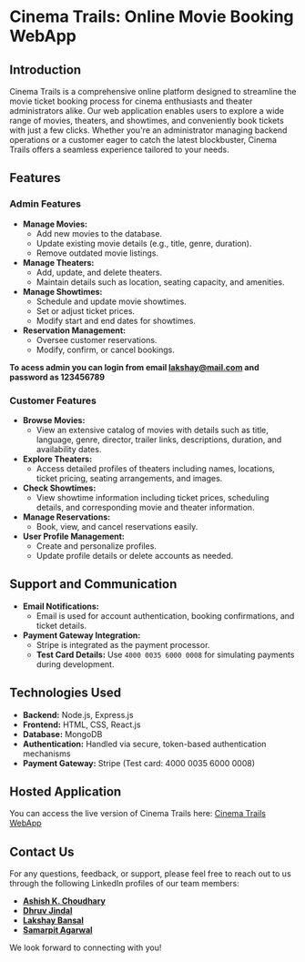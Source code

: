 # **Cinema Trails: Online Movie Booking WebApp**

## **Introduction**

Cinema Trails is a comprehensive online platform designed to streamline the movie ticket booking process for cinema enthusiasts and theater administrators alike. Our web application enables users to explore a wide range of movies, theaters, and showtimes, and conveniently book tickets with just a few clicks. Whether you're an administrator managing backend operations or a customer eager to catch the latest blockbuster, Cinema Trails offers a seamless experience tailored to your needs.

## **Features**

### **Admin Features**
- **Manage Movies:** 
  - Add new movies to the database.
  - Update existing movie details (e.g., title, genre, duration).
  - Remove outdated movie listings.
- **Manage Theaters:** 
  - Add, update, and delete theaters.
  - Maintain details such as location, seating capacity, and amenities.
- **Manage Showtimes:** 
  - Schedule and update movie showtimes.
  - Set or adjust ticket prices.
  - Modify start and end dates for showtimes.
- **Reservation Management:** 
  - Oversee customer reservations.
  - Modify, confirm, or cancel bookings.

    
**To acess admin you can login from email lakshay@mail.com and password as 123456789**
### **Customer Features**
- **Browse Movies:** 
  - View an extensive catalog of movies with details such as title, language, genre, director, trailer links, descriptions, duration, and availability dates.
- **Explore Theaters:** 
  - Access detailed profiles of theaters including names, locations, ticket pricing, seating arrangements, and images.
- **Check Showtimes:** 
  - View showtime information including ticket prices, scheduling details, and corresponding movie and theater information.
- **Manage Reservations:** 
  - Book, view, and cancel reservations easily.
- **User Profile Management:** 
  - Create and personalize profiles.
  - Update profile details or delete accounts as needed.

## **Support and Communication**
- **Email Notifications:** 
  - Email is used for account authentication, booking confirmations, and ticket details.
- **Payment Gateway Integration:** 
  - Stripe is integrated as the payment processor.
  - **Test Card Details:** Use `4000 0035 6000 0008` for simulating payments during development.

## **Technologies Used**

- **Backend:** Node.js, Express.js
- **Frontend:** HTML, CSS, React.js
- **Database:** MongoDB
- **Authentication:** Handled via secure, token-based authentication mechanisms
- **Payment Gateway:** Stripe (Test card: 4000 0035 6000 0008)

## **Hosted Application**
You can access the live version of Cinema Trails here: [Cinema Trails WebApp](https://fastidious-selkie-4d4978.netlify.app/)  



## Contact Us

For any questions, feedback, or support, please feel free to reach out to us through the following LinkedIn profiles of our team members:

- **[Ashish K. Choudhary](https://www.linkedin.com/in/ashizh-choudhary/)**
- **[Dhruv Jindal](https://www.linkedin.com/in/dhruv-jindal546/)**
- **[Lakshay Bansal](https://www.linkedin.com/in/samarpit-agarwal/)**
- **[Samarpit Agarwal](https://www.linkedin.com/in/samarpit-agarwal/)**

We look forward to connecting with you!

